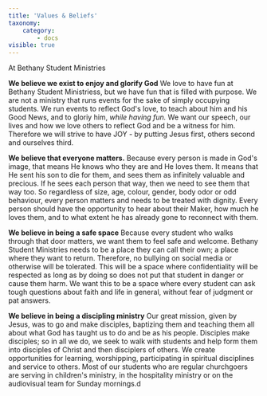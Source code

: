 ```yaml
---
title: 'Values & Beliefs'
taxonomy:
    category:
        - docs
visible: true
---
```


At Bethany Student Ministries

**We believe we exist to enjoy and glorify God**
We love to have fun at Bethany Student Ministriess, but we have fun that is filled with purpose. We are not a ministry that runs events for the sake of simply occupying students. We run events to reflect God's love, to teach about him and his Good News, and to gloriy him, _while having fun._ We want our speech, our lives and how we love others to reflect God and be a witness for him. Therefore we will strive to have JOY - by putting Jesus first, others second and ourselves third. 

**We believe that everyone matters.**
Because every person is made in God's image, that means He knows who they are and He loves them. It means that He sent his son to die for them, and sees them as infinitely valuable and precious. If he sees each person that way, then we need to see them that way too. So regardless of size, age, colour, gender, body odor or odd behaviour, every person matters and needs to be treated with dignity. Every person should have the opportunity to hear about their Maker, how much he loves them, and to what extent he has already gone to reconnect with them. 

**We believe in being a safe space**
Because every student who walks through that door matters, we want them to feel safe and welcome. Bethany Student Ministries needs to be a place they can call their own; a place where they want to return. Therefore, no bullying on social media or otherwise will be tolerated. This will be a space where confidentiality will be respected as long as by doing so does not put that student in danger or cause them harm. We want this to be a space where every student can ask tough questions about faith and life in general, without fear of judgment or pat answers.

**We believe in being a discipling ministry**
Our great mission, given by Jesus, was to go and make disciples, baptizing them and teaching them all about what God has taught us to do and be as his people. Disciples make disciples; so in all we do, we seek to walk with students and help form them into disciples of Christ and then disciplers of others. We create opportunities for learning, worshipping, participating in spiritual disciplines and service to others. Most of our students who are regular churchgoers are serving in children's ministry, in the hospitality ministry or on the audiovisual team for Sunday mornings.d